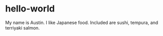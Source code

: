 # hello-world
 
My name is Austin. I like Japanese food.
Included are sushi, tempura, and terriyaki salmon. 
 
